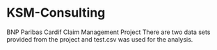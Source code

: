 # KSM-Consulting
BNP Paribas Cardif Claim Management Project 
There are two data sets provided from the project and test.csv was used for the analysis.

